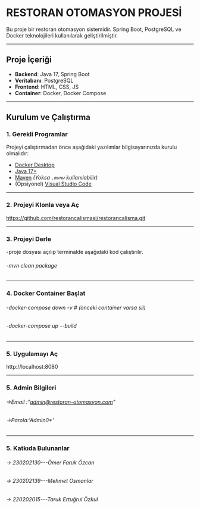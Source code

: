 # RESTORAN OTOMASYON PROJESİ

Bu proje bir restoran otomasyon sistemidir. Spring Boot, PostgreSQL ve Docker teknolojileri kullanılarak geliştirilmiştir.

---

## Proje İçeriği

- **Backend**: Java 17, Spring Boot
- **Veritabanı**: PostgreSQL
- **Frontend**: HTML, CSS, JS
- **Container**: Docker, Docker Compose

---

## Kurulum ve Çalıştırma

### 1. Gerekli Programlar

Projeyi çalıştırmadan önce aşağıdaki yazılımlar bilgisayarınızda kurulu olmalıdır:

- [Docker Desktop](https://www.docker.com/products/docker-desktop)
- [Java 17+](https://www.oracle.com/java/technologies/javase/jdk17-archive-downloads.html)
- [Maven](https://maven.apache.org/download.cgi) _(Yoksa `.mvnw` kullanılabilir)_
- (Opsiyonel) [Visual Studio Code](https://code.visualstudio.com/)

---

### 2. Projeyi Klonla veya Aç

https://github.com/restorancalismasi/restorancalisma.git

---

### 3. Projeyi Derle

-proje dosyası açılıp terminalde aşağıdaki kod çalıştırılır.

###### -mvn clean package

---

### 4. Docker Container Başlat

###### -docker-compose down -v # (önceki container varsa sil)

###### -docker-compose up --build

---

### 5. Uygulamayı Aç

http://localhost:8080

---

### 5. Admin Bilgileri

###### ->Email :"admin@restoran-otomasyon.com"

###### ->Parola:'Admin0\*'

---

### 5. Katkıda Bulunanlar

###### -> 230202130---Ömer Faruk Özcan

###### -> 230202139---Mehmet Osmanlar

###### -> 220202015---Taruk Ertuğrul Özkul
